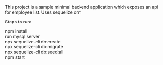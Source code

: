 This project is a sample minimal backend application which exposes an api for employee list.
Uses sequelize orm

Steps to run:

npm install <br>
run mysql server<br>
npx sequelize-cli db:create<br>
npx sequelize-cli db:migrate<br>
npx sequelize-cli db:seed:all<br>
npm start<br>
